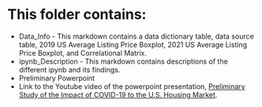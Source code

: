 # This folder contains:
- Data_Info - This markdown contains a data dictionary table, data source table, 2019 US Average Listing Price Boxplot, 2021 US Average Listing Price Boxplot, and Correlational Matrix.
- ipynb_Description - This markdown contains descriptions of the different ipynb and its findings.
- Preliminary Powerpoint
- Link to the Youtube video of the powerpoint presentation, [Preliminary Study of the Impact of COVID-19 to the U.S. Housing Market](https://www.youtube.com/watch?v=MICuwRFU2FU).
